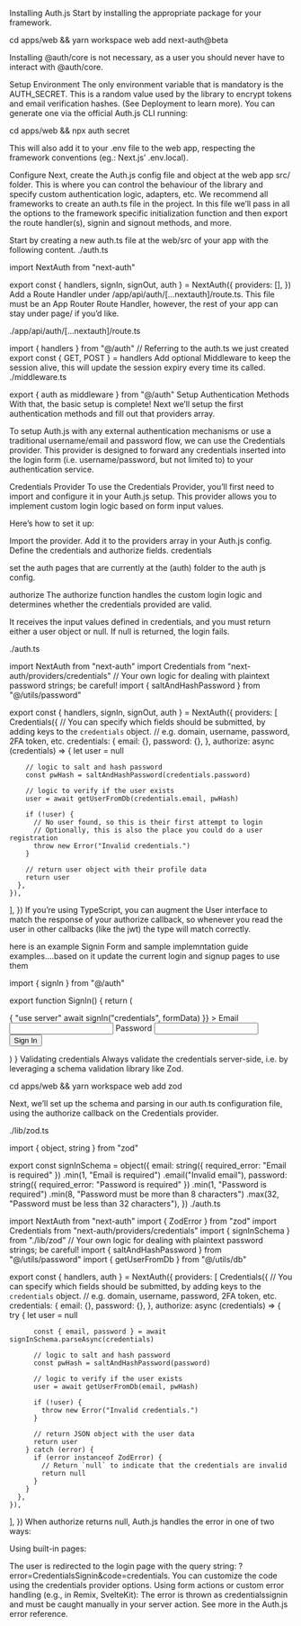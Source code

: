 Installing Auth.js
Start by installing the appropriate package for your framework.

cd apps/web && yarn workspace web add next-auth@beta

Installing @auth/core is not necessary, as a user you should never have to interact with @auth/core.

Setup Environment
The only environment variable that is mandatory is the AUTH_SECRET. This is a random value used by the library to encrypt tokens and email verification hashes. (See Deployment to learn more). You can generate one via the official Auth.js CLI running:

cd apps/web && npx auth secret

This will also add it to your .env file to the web app, respecting the framework conventions (eg.: Next.js’ .env.local).

Configure
Next, create the Auth.js config file and object at the web app src/ folder. This is where you can control the behaviour of the library and specify custom authentication logic, adapters, etc. We recommend all frameworks to create an auth.ts file in the project. In this file we’ll pass in all the options to the framework specific initialization function and then export the route handler(s), signin and signout methods, and more.

Start by creating a new auth.ts file at the web/src of your app with the following content.
./auth.ts

import NextAuth from "next-auth"

export const { handlers, signIn, signOut, auth } = NextAuth({
providers: [],
})
Add a Route Handler under /app/api/auth/[...nextauth]/route.ts.
This file must be an App Router Route Handler, however, the rest of your app can stay under page/ if you’d like.

./app/api/auth/[...nextauth]/route.ts

import { handlers } from "@/auth" // Referring to the auth.ts we just created
export const { GET, POST } = handlers
Add optional Middleware to keep the session alive, this will update the session expiry every time its called.
./middleware.ts

export { auth as middleware } from "@/auth"
Setup Authentication Methods
With that, the basic setup is complete! Next we’ll setup the first authentication methods and fill out that providers array.

To setup Auth.js with any external authentication mechanisms or use a traditional username/email and password flow, we can use the Credentials provider. This provider is designed to forward any credentials inserted into the login form (i.e. username/password, but not limited to) to your authentication service.

Credentials Provider
To use the Credentials Provider, you’ll first need to import and configure it in your Auth.js setup. This provider allows you to implement custom login logic based on form input values.

Here’s how to set it up:

Import the provider.
Add it to the providers array in your Auth.js config.
Define the credentials and authorize fields.
credentials

set the auth pages that are currently at the (auth) folder to the auth js config.

authorize
The authorize function handles the custom login logic and determines whether the credentials provided are valid.

It receives the input values defined in credentials, and you must return either a user object or null. If null is returned, the login fails.

./auth.ts

import NextAuth from "next-auth"
import Credentials from "next-auth/providers/credentials"
// Your own logic for dealing with plaintext password strings; be careful!
import { saltAndHashPassword } from "@/utils/password"

export const { handlers, signIn, signOut, auth } = NextAuth({
providers: [
Credentials({
// You can specify which fields should be submitted, by adding keys to the `credentials` object.
// e.g. domain, username, password, 2FA token, etc.
credentials: {
email: {},
password: {},
},
authorize: async (credentials) => {
let user = null

        // logic to salt and hash password
        const pwHash = saltAndHashPassword(credentials.password)

        // logic to verify if the user exists
        user = await getUserFromDb(credentials.email, pwHash)

        if (!user) {
          // No user found, so this is their first attempt to login
          // Optionally, this is also the place you could do a user registration
          throw new Error("Invalid credentials.")
        }

        // return user object with their profile data
        return user
      },
    }),

],
})
If you’re using TypeScript, you can augment the User interface to match the response of your authorize callback, so whenever you read the user in other callbacks (like the jwt) the type will match correctly.

here is an example Signin Form and sample implemntation guide examples....based on it update the current login and signup pages to use them

import { signIn } from "@/auth"

export function SignIn() {
return (

<form
action={async (formData) => {
"use server"
await signIn("credentials", formData)
}} >
<label>
Email
<input name="email" type="email" />
</label>
<label>
Password
<input name="password" type="password" />
</label>
<button>Sign In</button>
</form>
)
}
Validating credentials
Always validate the credentials server-side, i.e. by leveraging a schema validation library like Zod.

cd apps/web && yarn workspace web add zod

Next, we’ll set up the schema and parsing in our auth.ts configuration file, using the authorize callback on the Credentials provider.

./lib/zod.ts

import { object, string } from "zod"

export const signInSchema = object({
email: string({ required_error: "Email is required" })
.min(1, "Email is required")
.email("Invalid email"),
password: string({ required_error: "Password is required" })
.min(1, "Password is required")
.min(8, "Password must be more than 8 characters")
.max(32, "Password must be less than 32 characters"),
})
./auth.ts

import NextAuth from "next-auth"
import { ZodError } from "zod"
import Credentials from "next-auth/providers/credentials"
import { signInSchema } from "./lib/zod"
// Your own logic for dealing with plaintext password strings; be careful!
import { saltAndHashPassword } from "@/utils/password"
import { getUserFromDb } from "@/utils/db"

export const { handlers, auth } = NextAuth({
providers: [
Credentials({
// You can specify which fields should be submitted, by adding keys to the `credentials` object.
// e.g. domain, username, password, 2FA token, etc.
credentials: {
email: {},
password: {},
},
authorize: async (credentials) => {
try {
let user = null

          const { email, password } = await signInSchema.parseAsync(credentials)

          // logic to salt and hash password
          const pwHash = saltAndHashPassword(password)

          // logic to verify if the user exists
          user = await getUserFromDb(email, pwHash)

          if (!user) {
            throw new Error("Invalid credentials.")
          }

          // return JSON object with the user data
          return user
        } catch (error) {
          if (error instanceof ZodError) {
            // Return `null` to indicate that the credentials are invalid
            return null
          }
        }
      },
    }),

],
})
When authorize returns null, Auth.js handles the error in one of two ways:

Using built-in pages:

The user is redirected to the login page with the query string: ?error=CredentialsSignin&code=credentials. You can customize the code using the credentials provider options.
Using form actions or custom error handling (e.g., in Remix, SvelteKit): The error is thrown as credentialssignin and must be caught manually in your server action. See more in the Auth.js error reference.
